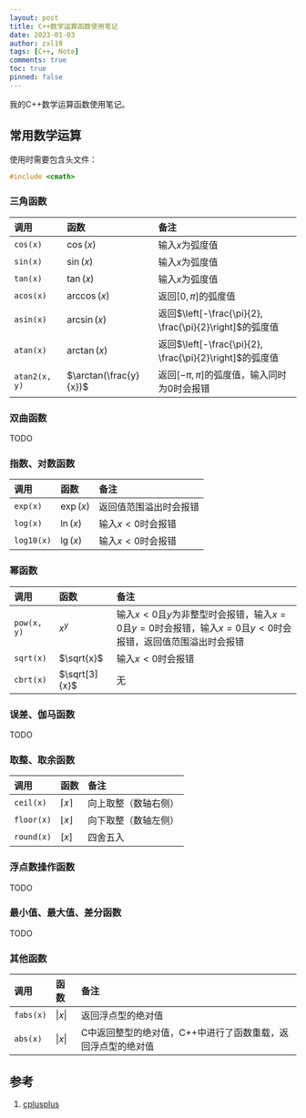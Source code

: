 ```yaml
---
layout: post
title: C++数学运算函数使用笔记
date: 2023-01-03
author: zxl19
tags: [C++, Note]
comments: true
toc: true
pinned: false
---
```


我的C++数学运算函数使用笔记。

<!-- more -->

## 常用数学运算

使用时需要包含头文件：

```cpp
#include <cmath>
```

### 三角函数

| 调用 | 函数 | 备注 |
| :--- | :--- | :--- |
| `cos(x)` | $\cos\left(x\right)$ | 输入$x$为弧度值 |
| `sin(x)` | $\sin\left(x\right)$ | 输入$x$为弧度值 |
| `tan(x)` | $\tan\left(x\right)$ | 输入$x$为弧度值 |
| `acos(x)` | $\arccos\left(x\right)$ | 返回$\left[0, \pi\right]$的弧度值 |
| `asin(x)` | $\arcsin\left(x\right)$ | 返回$\left[-\frac{\pi}{2}, \frac{\pi}{2}\right]$的弧度值 |
| `atan(x)` | $\arctan\left(x\right)$ | 返回$\left[-\frac{\pi}{2}, \frac{\pi}{2}\right]$的弧度值 |
| `atan2(x, y)` | $\arctan(\frac{y}{x})$ | 返回$\left[-\pi, \pi\right]$的弧度值，输入同时为0时会报错 |

### 双曲函数

TODO

### 指数、对数函数

| 调用 | 函数 | 备注 |
| :--- | :--- | :--- |
| `exp(x)` | $\exp\left(x\right)$ | 返回值范围溢出时会报错 |
| `log(x)` | $\ln\left(x\right)$ | 输入$x < 0$时会报错 |
| `log10(x)` | $\lg\left(x\right)$ | 输入$x < 0$时会报错 |

### 幂函数

| 调用 | 函数 | 备注 |
| :--- | :--- | :--- |
| `pow(x, y)` | $x^{y}$ | 输入$x < 0$且$y$为非整型时会报错，输入$x = 0$且$y = 0$时会报错，输入$x = 0$且$y < 0$时会报错，返回值范围溢出时会报错 |
| `sqrt(x)` | $\sqrt{x}$ | 输入$x < 0$时会报错 |
| `cbrt(x)` | $\sqrt[3]{x}$ | 无 |

### 误差、伽马函数

TODO

### 取整、取余函数

| 调用 | 函数 | 备注 |
| :--- | :--- | :--- |
| `ceil(x)` | $\left\lceil x \right\rceil$ | 向上取整（数轴右侧） |
| `floor(x)` | $\left\lfloor x \right\rfloor$ | 向下取整（数轴左侧） |
| `round(x)` | $\left[x\right]$ | 四舍五入 |

### 浮点数操作函数

TODO

### 最小值、最大值、差分函数

TODO

### 其他函数

| 调用 | 函数 | 备注 |
| :--- | :--- | :--- |
| `fabs(x)` | $\left\|x\right\|$ | 返回浮点型的绝对值 |
| `abs(x)` | $\left\|x\right\|$ | C中返回整型的绝对值，C++中进行了函数重载，返回浮点型的绝对值 |

## 参考

1. [cplusplus](http://www.cplusplus.com)
